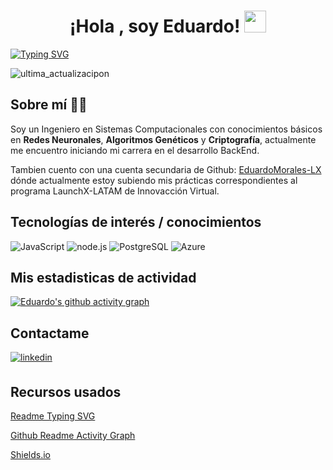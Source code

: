 <h1 align="center"><b>¡Hola , soy Eduardo! </b><img src="https://media.giphy.com/media/hvRJCLFzcasrR4ia7z/giphy.gif" width="35"></h1>

[![Typing SVG](https://readme-typing-svg.demolab.com/?lines=Desarrollo+Backend;Inteligencia+Artificial;Criptografía&center=true&size=30px&width=980&height=50&color=80D0C7)](https://git.io/typing-svg)

![ultima_actualizacipon](https://img.shields.io/github/last-commit/EduardoJMM05/EduardoJMM05?label=%C3%9Altima%20actualizaci%C3%B3n)

## Sobre mí :technologist:
Soy un Ingeniero en Sistemas Computacionales con conocimientos básicos en **Redes Neuronales**, **Algoritmos Genéticos** y **Criptografía**, actualmente me encuentro iniciando mi carrera en el desarrollo BackEnd.

Tambien cuento con una cuenta secundaria de Github: [EduardoMorales-LX](https://github.com/EduardoMorales-LX) dónde actualmente estoy subiendo mis prácticas correspondientes al programa LaunchX-LATAM de Innovacción Virtual.

## Tecnologías de interés / conocimientos
![JavaScript](https://www.vectorlogo.zone/logos/javascript/javascript-vertical.svg)
![node.js](https://www.vectorlogo.zone/logos/nodejs/nodejs-horizontal.svg)
![PostgreSQL](https://www.vectorlogo.zone/logos/postgresql/postgresql-ar21.svg)
![Azure](https://www.vectorlogo.zone/logos/microsoft_azure/microsoft_azure-ar21.svg)


## Mis estadisticas de actividad
[![Eduardo's github activity graph](https://github-readme-activity-graph.cyclic.app/graph?username=EduardoJMM05&bg_color=478A90&color=FAF8F9&line=ADD2CA&custom_title=Mi%20gráfica%20de%20contribución&hide_border=true)](https://github.com/ashutosh00710/github-readme-activity-graph)

## Contactame
<a href="https://linkedin.com/in/edjamorales" target="_blank">
  <img src="https://img.shields.io/badge/linkedin:  edjamorales-%2300acee.svg?color=405DE6&style=for-the-badge&logo=linkedin&logoColor=white" alt=linkedin style="margin-bottom: 5px;"/>
</a>

## Recursos usados
[Readme Typing SVG](https://github.com/DenverCoder1/readme-typing-svg)

[Github Readme Activity Graph](https://github.com/ashutosh00710/github-readme-activity-graph)

[Shields.io](https://shields.io/)

<!---
EduardoJMM05/EduardoJMM05 is a ✨ special ✨ repository because its `README.md` (this file) appears on your GitHub profile.
You can click the Preview link to take a look at your changes.
--->

